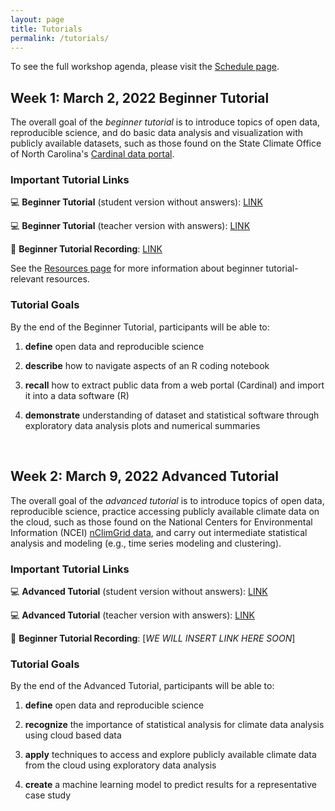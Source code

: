 ```yaml
---
layout: page
title: Tutorials
permalink: /tutorials/
---
```


To see the full workshop agenda, please visit the [Schedule page](https://open-climate-data-science.github.io/schedule/).

## Week 1: March 2, 2022 Beginner Tutorial

The overall goal of the *beginner tutorial* is to introduce topics of open data, reproducible science, and do basic data analysis and visualization with publicly available datasets, such as those found on the State Climate Office of North Carolina's [Cardinal data portal](https://products.climate.ncsu.edu/cardinal/). 

### Important Tutorial Links

:computer: **Beginner Tutorial** (student version without answers): [LINK](https://mybinder.org/v2/gh/open-climate-data-science/ocds-sandbox/HEAD?urlpath=git-pull%3Frepo%3Dhttps%253A%252F%252Fgithub.com%252Fopen-climate-data-science%252Ftutorial-beginner-track%26urlpath%3Dlab%252Ftree%252Ftutorial-beginner-track%252Fbeginner_tutorial_student.ipynb%26branch%3Dmain)

:computer: **Beginner Tutorial** (teacher version with answers): [LINK](https://mybinder.org/v2/gh/open-climate-data-science/ocds-sandbox/HEAD?urlpath=git-pull%3Frepo%3Dhttps%253A%252F%252Fgithub.com%252Fopen-climate-data-science%252Ftutorial-beginner-track%26urlpath%3Dlab%252Ftree%252Ftutorial-beginner-track%252Fbeginner_tutorial_teacher.ipynb%26branch%3Dmain)

:movie_camera: **Beginner Tutorial Recording**: [LINK](https://ncsu.zoom.us/rec/play/kH3VUj10WCDYxpGw-om0rwV7Nx8WMwHsmLGvkhhJY2BsbD_ayDSuUHjzoPkGCZOrUE8e-ZFiklqPdbhr.triKHHBNipmBVf3x?continueMode=true&_x_zm_rtaid=zazLc9H9QYe_HhdGj90wpQ.1646335232872.900a475613b742b49975029e137bd9f8&_x_zm_rhtaid=628)

See the [Resources page](https://open-climate-data-science.github.io/schedule/resources/) for more information about beginner tutorial-relevant resources.

### Tutorial Goals

By the end of the Beginner Tutorial, participants will be able to:

1. **define** open data and reproducible science

2. **describe** how to navigate aspects of an R coding notebook

3. **recall** how to extract public data from a web portal (Cardinal) and import it into a data software (R)

4. **demonstrate** understanding of dataset and statistical software through exploratory data analysis plots and numerical summaries

<br>

## Week 2: March 9, 2022 Advanced Tutorial

The overall goal of the *advanced tutorial* is to introduce topics of open data, reproducible science, practice accessing publicly available climate data on the cloud, such as those found on the National Centers for Environmental Information (NCEI) [nClimGrid data](https://nclimgrid-cisess-reports.s3.amazonaws.com/index.html), and carry out intermediate statistical analysis and modeling (e.g., time series modeling and clustering).

### Important Tutorial Links

:computer: **Advanced Tutorial** (student version without answers): [LINK](https://mybinder.org/v2/gh/open-climate-data-science/ocds-sandbox/HEAD?urlpath=git-pull%3Frepo%3Dhttps%253A%252F%252Fgithub.com%252Fopen-climate-data-science%252Ftutorial-advanced-track%26urlpath%3Dlab%252Ftree%252Ftutorial-advanced-track%252Fadvanced_tutorial_student.ipynb%26branch%3Dmain)

:computer: **Advanced Tutorial** (teacher version with answers): [LINK](https://mybinder.org/v2/gh/open-climate-data-science/ocds-sandbox/HEAD?urlpath=git-pull%3Frepo%3Dhttps%253A%252F%252Fgithub.com%252Fopen-climate-data-science%252Ftutorial-advanced-track%26urlpath%3Dlab%252Ftree%252Ftutorial-advanced-track%252Fadvanced_tutorial_teacher.ipynb%26branch%3Dmain)

:movie_camera: **Beginner Tutorial Recording**: [*WE WILL INSERT LINK HERE SOON*]

### Tutorial Goals

By the end of the Advanced Tutorial, participants will be able to:

1. **define** open data and reproducible science

2. **recognize** the importance of statistical analysis for climate data analysis using cloud based data

3. **apply** techniques to access and explore publicly available climate data from the cloud using exploratory data analysis 

4. **create** a machine learning model to predict results for a representative case study